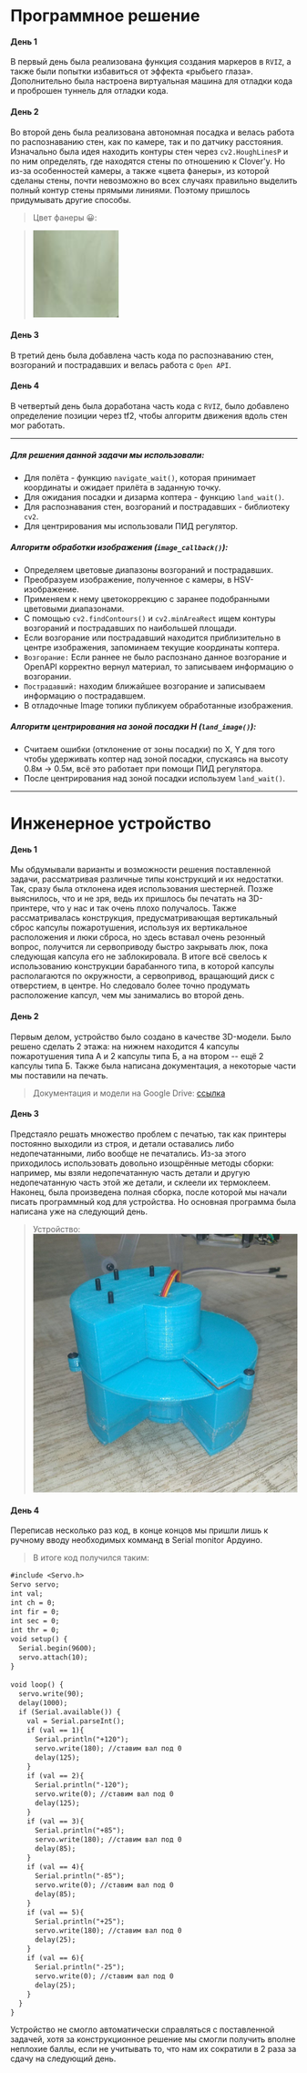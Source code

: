 # Программное решение

#### День 1
В первый день была реализована функция создания маркеров в `RVIZ`, а также были попытки избавиться от эффекта «рыбьего глаза». Дополнительно была настроена виртуальная машина для отладки кода и проброшен туннель для отладки кода.
 
#### День 2
Во второй день была реализована автономная посадка и велась работа по распознаванию стен, как по камере, так и по датчику расстояния.
Изначально была идея находить контуры стен через `cv2.HoughLinesP` и по ним определять, где находятся стены по отношению к Clover'у. Но из-за особенностей камеры, а также «цвета фанеры», из которой сделаны стены, почти невозможно во всех случаях правильно выделить полный контур стены прямыми линиями. Поэтому пришлось придумывать другие способы.
>Цвет фанеры 😀:

>![](https://github.com/Daniil10001/Red_Horizon_final/blob/dfc84bf77a4d3a9aa397da5c1c83bdb6579158b9/fanera%20color.png)

#### День 3
В третий день была добавлена часть кода по распознаванию стен, возгораний и пострадавших и велась работа с `Open API`.

#### День 4
В четвертый день была доработана часть кода с `RVIZ`, было добавлено определение позиции через tf2, чтобы алгоритм движения вдоль стен мог работать.
***
##### Для решения данной задачи мы использовали:
- Для полёта - функцию `navigate_wait()`, которая принимает координаты и ожидает прилёта в заданную точку.
- Для ожидания посадки и дизарма коптера - функцию `land_wait()`.
- Для распознавания стен, возгораний и пострадавших - библиотеку `cv2`.
- Для центрирования мы использовали ПИД регулятор.

##### Алгоритм обработки изображения (`image_callback()`):
- Определяем цветовые диапазоны возгораний и пострадавших.
- Преобразуем изображение, полученное с камеры, в HSV-изображение.
- Применяем к нему цветокоррекцию с заранее подобранными цветовыми диапазонами.
- С помощью `cv2.findContours()` и `cv2.minAreaRect` ищем контуры возгораний и пострадавших по наибольшей площади.
- Если возгорание или пострадавший находится приблизительно в центре изображения, запоминаем текущие координаты коптера.
- `Возгорание:` Если раннее не было распознано данное возгорание и OpenAPI корректно вернул материал, то записываем информацию о возгорании.
- `Пострадавший:` находим ближайшее возгорание и записываем информацию о пострадавшем.
- В отладочные Image топики публикуем обработанные изображения.

##### Алгоритм центрирования на зоной посадки H (`land_image()`):
- Считаем ошибки (отклонение от зоны посадки) по X, Y для того чтобы удерживать коптер над зоной посадки, спускаясь на высоту 0.8м -> 0.5м, всё это работает при помощи ПИД регулятора.
- После центрирования над зоной посадки используем `land_wait()`.

***
# Инженерное устройство

#### День 1
Мы обдумывали варианты и возможности решения поставленной задачи, рассматривая различные типы конструкций и их недостатки. Так, сразу была отклонена идея использования шестерней. Позже выяснилось, что и не зря, ведь их пришлось бы печатать на 3D-принтере, что у нас и так очень плохо получалось. 
Также рассматривалась конструкция, предусматривающая вертикальный сброс капсулы пожаротушения, используя их вертикальное расположения и люки сброса, но здесь вставал очень резонный вопрос, получится ли сервоприводу быстро закрывать люк, пока следующая капсула его не заблокировала. 
В итоге всё свелось к использованию конструкции барабанного типа, в которой капсулы располагаются по окружности, а сервопривод, вращающий диск с отверстием, в центре. Но следовало более точно продумать расположение капсул, чем мы занимались во второй день.


#### День 2
Первым делом,  устройство было создано в качестве 3D-модели. Было решено сделать 2 этажа: на нижнем находится 4 капсулы пожаротушения типа А и 2 капсулы типа Б, а на втором -- ещё 2 капсулы типа Б. Также была написана документация, а некоторые части мы поставили на печать.
>Документация и модели на Google Drive: [ссылка][s1]

#### День 3
Предстаяло решать множество проблем с печатью, так как принтеры постоянно выходили из строя, и детали оставались либо недопечатанными, либо вообще не печатались. Из-за этого приходилось использовать довольно изощрённые методы сборки: например, мы взяли недопечатанную часть детали и другую недопечатанную часть этой же детали, и склеели их термоклеем.
Наконец, была произведена полная сборка, после которой мы начали писать программный код для устройства. Но основная программа была написана уже на следующий день.
>Устройство:
>![](https://github.com/Daniil10001/Red_Horizon_final/blob/e4337201a7eb08e5ef00645e82fb35d901283677/construction_photo.jpg)
#### День 4
Переписав несколько раз код, в конце концов мы пришли лишь к ручному вводу необходимых комманд в Serial monitor Ардуино.

> В итоге код получился таким:

    #include <Servo.h>  
    Servo servo;  
    int val;
    int ch = 0;
    int fir = 0;
    int sec = 0;
    int thr = 0;
    void setup() {
      Serial.begin(9600);
      servo.attach(10); 
    }
    
    void loop() {
      servo.write(90);
      delay(1000);
      if (Serial.available()) {
        val = Serial.parseInt();
        if (val == 1){
          Serial.println("+120");
          servo.write(180); //ставим вал под 0
          delay(125);
        }
        if (val == 2){
          Serial.println("-120");
          servo.write(0); //ставим вал под 0
          delay(125);
        }
        if (val == 3){
          Serial.println("+85");
          servo.write(180); //ставим вал под 0
          delay(85);
        }
        if (val == 4){
          Serial.println("-85");
          servo.write(0); //ставим вал под 0
          delay(85);
        }
        if (val == 5){
          Serial.println("+25");
          servo.write(180); //ставим вал под 0
          delay(25);
        }
        if (val == 6){
          Serial.println("-25");
          servo.write(0); //ставим вал под 0
          delay(25);
        }
      }
    }

Устройство не смогло автоматически справляться с поставленной задачей, хотя за конструкционное решение мы смогли получить вполне неплохие баллы, если не учитывать то, что нам их сократили в 2 раза за сдачу на следующий день.

[s1]: <https://drive.google.com/drive/folders/1aDbrRLrWBJuIHzo14rJD_ask39b8q_GX?usp=sharing>
